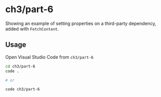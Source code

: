 # ch3/part-6

Showing an example of setting properties on a third-party dependency, added with `FetchContent`.

## Usage

Open Visual Studio Code from `ch3/part-6`

```bash
cd ch3/part-6
code .

# or

code ch3/part-6
```
